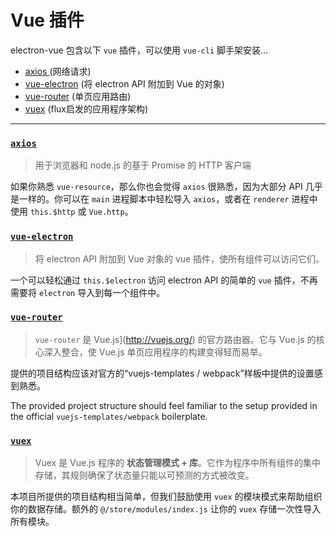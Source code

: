 # Vue 插件

electron-vue 包含以下 `vue` 插件，可以使用 `vue-cli` 脚手架安装...

* [axios ](https://github.com/mzabriskie/axios)\(网络请求\)
* [vue-electron](https://github.com/SimulatedGREG/vue-electron) \(将 electron API 附加到 Vue 的对象\)
* [vue-router](https://github.com/vuejs/vue-router) \(单页应用路由\)
* [vuex](https://github.com/vuejs/vuex) \(flux启发的应用程序架构\)

---

### [`axios`](https://github.com/mzabriskie/axios)

> 用于浏览器和 node.js 的基于 Promise 的 HTTP 客户端

如果你熟悉 `vue-resource`，那么你也会觉得 `axios` 很熟悉，因为大部分 API 几乎是一样的。你可以在 `main` 进程脚本中轻松导入 `axios`，或者在 `renderer` 进程中使用 `this.$http` 或 `Vue.http`。

### [`vue-electron`](https://github.com/SimulatedGREG/vue-electron)

> 将 electron API 附加到 Vue 对象的 vue 插件，使所有组件可以访问它们。

一个可以轻松通过 `this.$electron` 访问 electron API 的简单的 `vue` 插件，不再需要将 `electron` 导入到每一个组件中。

### [`vue-router`](https://github.com/vuejs/vue-router)

> `vue-router` 是 Vue.js](http://vuejs.org/) 的官方路由器。它与 Vue.js 的核心深入整合，使 Vue.js 单页应用程序的构建变得轻而易举。

提供的项目结构应该对官方的“vuejs-templates / webpack”样板中提供的设置感到熟悉。

The provided project structure should feel familiar to the setup provided in the official `vuejs-templates/webpack` boilerplate.

### [`vuex`](https://github.com/vuejs/vuex)

> Vuex 是 Vue.js 程序的 **状态管理模式 + 库**。它作为程序中所有组件的集中存储，其规则确保了状态量只能以可预测的方式被改变。

本项目所提供的项目结构相当简单，但我们鼓励使用 `vuex` 的模块模式来帮助组织你的数据存储。额外的 `@/store/modules/index.js` 让你的 `vuex` 存储一次性导入所有模块。
